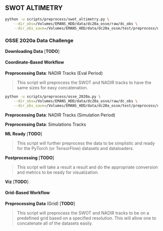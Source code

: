 

## SWOT ALTIMETRY


```bash
python -u scripts/preprocess/swot_altimetry.py \
    --dir_obs=/Volumes/EMANS_HDD/data/dc20a_osse/raw/dc_obs \
    --dir_obs_save=/Volumes/EMANS_HDD/data/dc20a_osse/test/preprocess/ds_obs_swot.nc
```

### OSSE 2020a Data Challenge 


**Downloading Data** [**TODO**]


#### Coordinate-Based Workflow


**Preprocessing Data**: NADIR Tracks (Eval Period)

> This script will preprocess the SWOT and NADIR tracks to have the same sizes for easy concatenation.

```bash
python -u scripts/preprocess/osse_2020a.py \
    --dir_obs=/Volumes/EMANS_HDD/data/dc20a_osse/raw/dc_obs \
    --dir_obs_save=/Volumes/EMANS_HDD/data/dc20a_osse/test/preprocess/osse_2020a_natl60
```

**Preprocessing Data**: NADIR Tracks (Simulation Period)

**Preprocessing Data**: Simulations Tracks

**ML Ready** [**TODO**]

> This script will further preprocess the data to be simplistic and ready for the PyTorch (or TensorFlow) datasets and dataloaders.

**Postprocessing** [**TODO**]

> This script will take a result a result and do the appropriate conversion and metrics to be ready for visualization.

**Viz** [**TODO**]


#### Grid-Based Workflow


**Preprocessing Data** (Grid) [**TODO**]

> This script will preprocess the SWOT and NADIR tracks to be on a predefined grid based on a specified resolution. This will allow one to concatenate all of the datasets easily.


